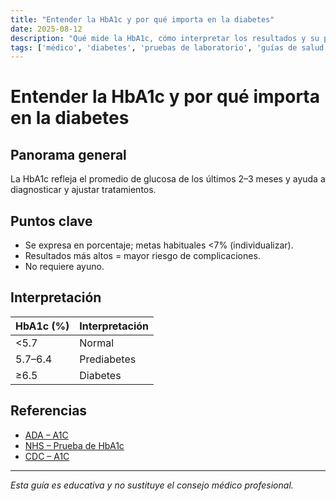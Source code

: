 ```yaml
---
title: "Entender la HbA1c y por qué importa en la diabetes"
date: 2025-08-12
description: "Qué mide la HbA1c, cómo interpretar los resultados y su papel en el control de la diabetes."
tags: ['médico', 'diabetes', 'pruebas de laboratorio', 'guías de salud']
---
```


# Entender la HbA1c y por qué importa en la diabetes

## Panorama general
La HbA1c refleja el promedio de glucosa de los últimos 2–3 meses y ayuda a diagnosticar y ajustar tratamientos.

## Puntos clave
- Se expresa en porcentaje; metas habituales <7% (individualizar).
- Resultados más altos = mayor riesgo de complicaciones.
- No requiere ayuno.

## Interpretación
| HbA1c (%) | Interpretación |
|---|---|
| <5.7 | Normal |
| 5.7–6.4 | Prediabetes |
| ≥6.5 | Diabetes |


## Referencias
- [ADA – A1C](https://diabetes.org/diabetes/a1c)
- [NHS – Prueba de HbA1c](https://www.nhs.uk/conditions/hba1c-test/)
- [CDC – A1C](https://www.cdc.gov/diabetes/managing/managing-blood-sugar/a1c.html)

---

*Esta guía es educativa y no sustituye el consejo médico profesional.*
